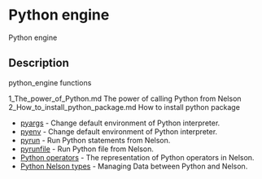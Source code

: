# Python engine

Python engine

## Description

python_engine functions

1_The_power_of_Python.md The power of calling Python from Nelson
2_How_to_install_python_package.md How to install python package

- [pyargs](pyargs.md) - Change default environment of Python interpreter.
- [pyenv](pyenv.md) - Change default environment of Python interpreter.
- [pyrun](pyrun.md) - Run Python statements from Nelson.
- [pyrunfile](pyrunfile.md) - Run Python file from Nelson.
- [Python operators](python_overload.md) - The representation of Python operators in Nelson.
- [Python Nelson types](python_types.md) - Managing Data between Python and Nelson.
